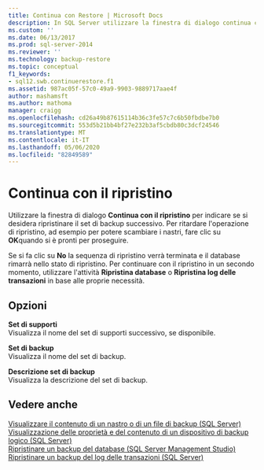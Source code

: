 ```yaml
---
title: Continua con Restore | Microsoft Docs
description: In SQL Server utilizzare la finestra di dialogo continua con il ripristino per indicare se si desidera ripristinare il set di backup successivo.
ms.custom: ''
ms.date: 06/13/2017
ms.prod: sql-server-2014
ms.reviewer: ''
ms.technology: backup-restore
ms.topic: conceptual
f1_keywords:
- sql12.swb.continuerestore.f1
ms.assetid: 987ac05f-57c0-49a9-9903-9889717aae4f
author: mashamsft
ms.author: mathoma
manager: craigg
ms.openlocfilehash: cd26a49b87615114b36c3fe57c7c6b50fbdbe7b0
ms.sourcegitcommit: 553d5b21bb4bf27e232b3af5cbdb80c3dcf24546
ms.translationtype: MT
ms.contentlocale: it-IT
ms.lasthandoff: 05/06/2020
ms.locfileid: "82849589"
---
```

# <a name="continue-with-restore"></a>Continua con il ripristino
  Utilizzare la finestra di dialogo **Continua con il ripristino** per indicare se si desidera ripristinare il set di backup successivo. Per ritardare l'operazione di ripristino, ad esempio per potere scambiare i nastri, fare clic su **OK**quando si è pronti per proseguire.  
  
 Se si fa clic su **No** la sequenza di ripristino verrà terminata e il database rimarrà nello stato di ripristino. Per continuare con il ripristino in un secondo momento, utilizzare l'attività **Ripristina database** o **Ripristina log delle transazioni** in base alle proprie necessità.  
  
## <a name="options"></a>Opzioni  
 **Set di supporti**  
 Visualizza il nome del set di supporti successivo, se disponibile.  
  
 **Set di backup**  
 Visualizza il nome del set di backup.  
  
 **Descrizione set di backup**  
 Visualizza la descrizione del set di backup.  
  
## <a name="see-also"></a>Vedere anche  
 [Visualizzare il contenuto di un nastro o di un file di backup &#40;SQL Server&#41;](../relational-databases/backup-restore/view-the-contents-of-a-backup-tape-or-file-sql-server.md)   
 [Visualizzazione delle proprietà e del contenuto di un dispositivo di backup logico &#40;SQL Server&#41;](../relational-databases/backup-restore/view-the-properties-and-contents-of-a-logical-backup-device-sql-server.md)   
 [Ripristinare un backup del database &#40;SQL Server Management Studio&#41;](../relational-databases/backup-restore/restore-a-database-backup-using-ssms.md)   
 [Ripristinare un backup del log delle transazioni &#40;SQL Server&#41;](../relational-databases/backup-restore/restore-a-transaction-log-backup-sql-server.md)  
  
  
